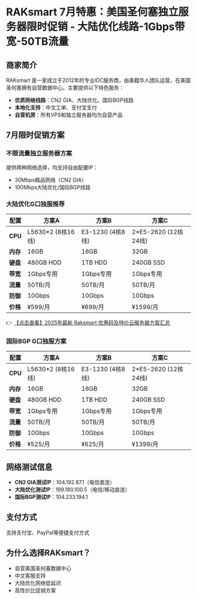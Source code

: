 # RAKsmart 7月特惠：美国圣何塞独立服务器限时促销 - 大陆优化线路-1Gbps带宽-50TB流量

## 商家简介

RAKsmart 是一家成立于2012年的专业IDC服务商，由美籍华人团队运营，在美国圣何塞拥有自营数据中心。主要提供以下特色服务：

- **优质网络线路**：CN2 GIA、大陆优化、国际BGP线路
- **本地化支持**：中文工单、支付宝支付
- **自营机房**：所有VPS和独立服务器均为自营产品

## 7月限时促销方案

### 不限流量独立服务器方案
提供两种网络选择，均支持自由配置IP：
- 30Mbps精品网络（CN2 GIA）
- 100Mbps大陆优化/国际BGP线路

### 大陆优化G口独服推荐

| 配置 | 方案A | 方案B | 方案C |
|------|------|------|------|
| **CPU** | L5630*2 (8核16线) | E3-1230 (4核8线) | 2*E5-2620 (12核24线) |
| **内存** | 16GB | 16GB | 32GB |
| **硬盘** | 480GB HDD | 1TB HDD | 240GB SSD |
| **带宽** | 1Gbps专用 | 1Gbps专用 | 1Gbps专用 |
| **流量** | 50TB/月 | 50TB/月 | 50TB/月 |
| **防御** | 10Gbps | 10Gbps | 10Gbps |
| **价格** | ¥599/月 | ¥699/月 | ¥1599/月 |

👉 [【点击查看】2025年最新 Raksmart 优惠码及特价云服务器方案汇总](https://bit.ly/raksmart)

### 国际BGP G口独服方案

| 配置 | 方案A | 方案B | 方案C |
|------|------|------|------|
| **CPU** | L5630*2 (8核16线) | E3-1230 (4核8线) | 2*E5-2620 (12核24线) |
| **内存** | 16GB | 16GB | 32GB |
| **硬盘** | 480GB HDD | 1TB HDD | 240GB SSD |
| **带宽** | 1Gbps专用 | 1Gbps专用 | 1Gbps专用 |
| **流量** | 50TB/月 | 50TB/月 | 50TB/月 |
| **防御** | 10Gbps | 10Gbps | 10Gbps |
| **价格** | ¥525/月 | ¥625/月 | ¥1399/月 |

## 网络测试信息

- **CN2 GIA测试IP**：104.192.87.1（电信直连）
- **大陆优化测试IP**：199.180.100.5（电信/移动直连）
- **国际BGP测试IP**：104.233.194.1

## 支付方式
支持支付宝、PayPal等便捷支付方式

## 为什么选择RAKsmart？
- 自营美国圣何塞数据中心
- 中文客服支持
- 大陆优化网络低延迟
- 高性价比促销方案